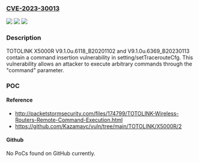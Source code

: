 ### [CVE-2023-30013](https://cve.mitre.org/cgi-bin/cvename.cgi?name=CVE-2023-30013)
![](https://img.shields.io/static/v1?label=Product&message=n%2Fa&color=blue)
![](https://img.shields.io/static/v1?label=Version&message=n%2Fa&color=blue)
![](https://img.shields.io/static/v1?label=Vulnerability&message=n%2Fa&color=brighgreen)

### Description

TOTOLINK X5000R V9.1.0u.6118_B20201102 and V9.1.0u.6369_B20230113 contain a command insertion vulnerability in setting/setTracerouteCfg. This vulnerability allows an attacker to execute arbitrary commands through the "command" parameter.

### POC

#### Reference
- http://packetstormsecurity.com/files/174799/TOTOLINK-Wireless-Routers-Remote-Command-Execution.html
- https://github.com/Kazamayc/vuln/tree/main/TOTOLINK/X5000R/2

#### Github
No PoCs found on GitHub currently.

